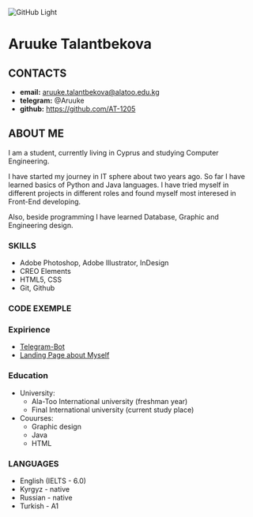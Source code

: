 ![GitHub Light](https://github.com/github-light.png#gh-dark-mode-only)
# Aruuke Talantbekova

## CONTACTS

- **email:** aruuke.talantbekova@alatoo.edu.kg
- **telegram:** @Aruuke
- **github:** https://github.com/AT-1205


## ABOUT ME

I am a student, currently living in Cyprus and studying Computer Engineering. 

I have started my journey in IT sphere about two years ago. So far I have learned basics of Python and Java languages. I have tried myself in different projects in different roles and found myself most interesed in Front-End developing.

Also, beside programming I have learned Database, Graphic and Engineering design.

### SKILLS

- Adobe Photoshop, Adobe Illustrator, InDesign
- CREO Elements
- HTML5, CSS
- Git, Github

### CODE EXEMPLE

### Expirience

- [Telegram-Bot](https://github.com/AT-1205/Bot)
- [Landing Page about Myself](https://github.com/AT-1205/MidtermWEB)

### Education

- University: 
     - Ala-Too International university (freshman year)
     - Final International university (current study place)
- Couurses:
     - Graphic design
     - Java
     - HTML

### LANGUAGES

- English (IELTS - 6.0)
- Kyrgyz - native
- Russian - native
- Turkish - A1
